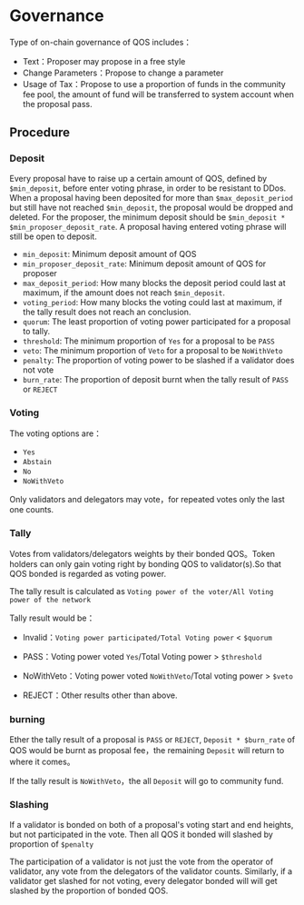 # Governance


Type of on-chain governance of QOS includes：

* Text：Proposer may propose in a free style
* Change Parameters：Propose to change a parameter
* Usage of Tax：Propose to use a proportion of funds in the community fee pool, the amount of fund will be transferred to system account when the proposal pass.

## Procedure

### Deposit

Every proposal have to raise up a certain amount of QOS, defined by `$min_deposit`, before enter voting phrase, in order to be resistant to DDos.
When a proposal having been deposited for more than `$max_deposit_period` but still have not reached `$min_deposit`, the proposal would be dropped and deleted.
For the proposer, the minimum deposit should be `$min_deposit * $min_proposer_deposit_rate`.
A proposal having entered voting phrase will still be open to deposit.

* `min_deposit`: Minimum deposit amount of QOS
* `min_proposer_deposit_rate`: Minimum deposit amount of QOS for proposer
* `max_deposit_period`: How many blocks the deposit period could last at maximum, if the amount does not reach `$min_deposit`.
* `voting_period`: How many blocks the voting could last at maximum, if the tally result does not reach an conclusion.
* `quorum`: The least proportion of voting power participated for a proposal to tally.
* `threshold`: The minimum proportion of `Yes` for a proposal to be `PASS`
* `veto`: The minimum proportion of `Veto` for a proposal to be `NoWithVeto`
* `penalty`: The proportion of voting power to be slashed if a validator does not vote
* `burn_rate`: The proportion of deposit burnt when the tally result of `PASS` or `REJECT`

### Voting

The voting options are：
* `Yes`
* `Abstain`
* `No`
* `NoWithVeto`

Only validators and delegators may vote，for repeated votes only the last one counts.

### Tally

Votes from validators/delegators weights by their bonded QOS。Token holders can only gain voting right by bonding QOS to validator(s).So that QOS bonded is regarded as voting power.

The tally result is calculated as `Voting power of the voter/All Voting power of the network`

Tally result would be：

* Invalid：`Voting power participated/Total Voting power` < `$quorum`

* PASS：Voting power voted `Yes`/Total Voting power > `$threshold`

* NoWithVeto：Voting power voted `NoWithVeto`/Total voting power > `$veto`

* REJECT：Other results other than above.

### burning

Ether the tally result of a proposal is `PASS` or `REJECT`, `Deposit * $burn_rate` of QOS would be burnt as proposal fee，the remaining `Deposit` will return to where it comes。

If the tally result is `NoWithVeto`，the all `Deposit` will go to community fund.

### Slashing

If a validator is bonded on both of a proposal\'s voting start and end heights, but not participated in the vote. Then all QOS it bonded will slashed by proportion of `$penalty`

The participation of a validator is not just the vote from the operator of validator, any vote from the delegators of the validator counts. Similarly, if a validator get slashed for not voting, every delegator bonded will will get slashed by the proportion of bonded QOS.



